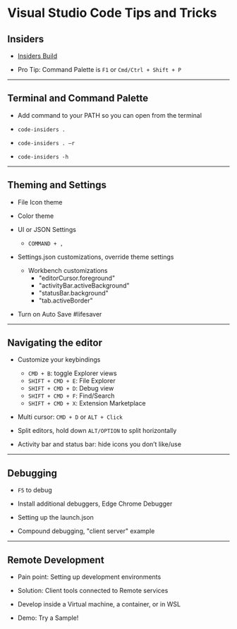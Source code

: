 # Visual Studio Code Tips and Tricks

## Insiders
- [Insiders Build](https://code.visualstudio.com/insiders)

- Pro Tip: Command Palette is `F1` or `Cmd/Ctrl + Shift + P`

--- 
## Terminal and Command Palette

- Add command to your PATH so you can open from the terminal

- `code-insiders .`

- `code-insiders . –r`

- `code-insiders -h`

--- 

## Theming and Settings
- File Icon theme

- Color theme

- UI or JSON Settings 
  - `COMMAND + ,`

- Settings.json customizations, override theme settings
  - Workbench customizations
      - "editorCursor.foreground"
      - "activityBar.activeBackground"
      - "statusBar.background"
      - "tab.activeBorder"

- Turn on Auto Save #lifesaver


---
## Navigating the editor

- Customize your keybindings 
  - `CMD + B`: toggle Explorer views
  - `SHIFT + CMD + E`: File Explorer
  - `SHIFT + CMD + D`: Debug view
  - `SHIFT + CMD + F`: Find/Search
  - `SHIFT + CMD + X`: Extension Marketplace

- Multi cursor: `CMD + D` or `ALT + Click`

- Split editors, hold down `ALT/OPTION` to split horizontally

- Activity bar and status bar: hide icons you don’t like/use

---
## Debugging
- `F5` to debug

- Install additional debuggers, Edge Chrome Debugger

- Setting up the launch.json

- Compound debugging, "client server" example 

---
## Remote Development
- Pain point: Setting up development environments

- Solution: Client tools connected to Remote services

- Develop inside a Virtual machine, a container, or in WSL

- Demo: Try a Sample!


